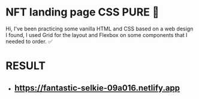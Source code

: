 # NFT landing page CSS PURE 🎯

Hi, I've been practicing some vanilla HTML and CSS based on a web design I found, I used Grid for the layout and Flexbox on some components that I needed to order. ✅


# RESULT 

- ## https://fantastic-selkie-09a016.netlify.app
